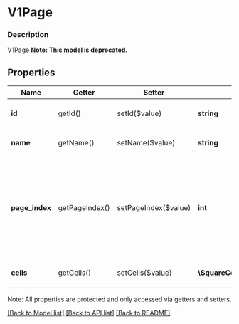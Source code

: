 # V1Page

### Description

V1Page
**Note: This model is deprecated.**

## Properties
Name | Getter | Setter | Type | Description | Notes
------------ | ------------- | ------------- | ------------- | ------------- | -------------
**id** | getId() | setId($value) | **string** | The page&#39;s unique identifier. | [optional] 
**name** | getName() | setName($value) | **string** | The page&#39;s name, if any. | [optional] 
**page_index** | getPageIndex() | setPageIndex($value) | **int** | The page&#39;s position in the merchant&#39;s list of pages. Always an integer between 0 and 6, inclusive. | [optional] 
**cells** | getCells() | setCells($value) | [**\SquareConnect\Model\V1PageCell[]**](V1PageCell.md) | The cells included on the page. | [optional] 

Note: All properties are protected and only accessed via getters and setters.

[[Back to Model list]](../../README.md#documentation-for-models) [[Back to API list]](../../README.md#documentation-for-api-endpoints) [[Back to README]](../../README.md)

